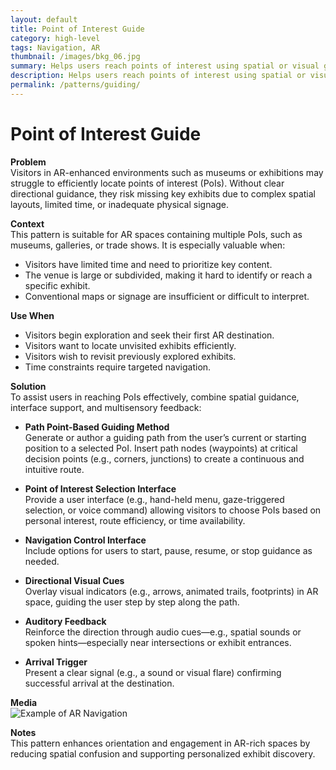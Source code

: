 ```yaml
---
layout: default
title: Point of Interest Guide
category: high-level
tags: Navigation, AR
thumbnail: /images/bkg_06.jpg
summary: Helps users reach points of interest using spatial or visual guidance.
description: Helps users reach points of interest using spatial or visual guidance. This may include animated trails, directional arrows, or audio cues dynamically adapted to the user's position and surrounding context.
permalink: /patterns/guiding/
---
```


# Point of Interest Guide

**Problem**  
Visitors in AR-enhanced environments such as museums or exhibitions may struggle to efficiently locate points of interest (PoIs). Without clear directional guidance, they risk missing key exhibits due to complex spatial layouts, limited time, or inadequate physical signage.

**Context**  
This pattern is suitable for AR spaces containing multiple PoIs, such as museums, galleries, or trade shows. It is especially valuable when:
- Visitors have limited time and need to prioritize key content.
- The venue is large or subdivided, making it hard to identify or reach a specific exhibit.
- Conventional maps or signage are insufficient or difficult to interpret.

**Use When**
- Visitors begin exploration and seek their first AR destination.
- Visitors want to locate unvisited exhibits efficiently.
- Visitors wish to revisit previously explored exhibits.
- Time constraints require targeted navigation.

**Solution**  
To assist users in reaching PoIs effectively, combine spatial guidance, interface support, and multisensory feedback:

- **Path Point-Based Guiding Method**  
  Generate or author a guiding path from the user’s current or starting position to a selected PoI. Insert path nodes (waypoints) at critical decision points (e.g., corners, junctions) to create a continuous and intuitive route.

- **Point of Interest Selection Interface**  
  Provide a user interface (e.g., hand-held menu, gaze-triggered selection, or voice command) allowing visitors to choose PoIs based on personal interest, route efficiency, or time availability.

- **Navigation Control Interface**  
  Include options for users to start, pause, resume, or stop guidance as needed.

- **Directional Visual Cues**  
  Overlay visual indicators (e.g., arrows, animated trails, footprints) in AR space, guiding the user step by step along the path.

- **Auditory Feedback**  
  Reinforce the direction through audio cues—e.g., spatial sounds or spoken hints—especially near intersections or exhibit entrances.

- **Arrival Trigger**  
  Present a clear signal (e.g., a sound or visual flare) confirming successful arrival at the destination.

**Media**  
![Example of AR Navigation](https://example.com/guiding-pattern-demo.gif)

**Notes**  
This pattern enhances orientation and engagement in AR-rich spaces by reducing spatial confusion and supporting personalized exhibit discovery.
